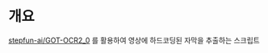 # 개요
[stepfun-ai/GOT-OCR2_0](https://github.com/Ucas-HaoranWei/GOT-OCR2.0/) 를 활용하여 영상에 하드코딩된 자막을 추출하는 스크립트
